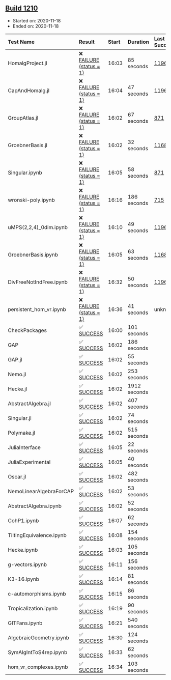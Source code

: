 ## [Build 1210](https://oscarci.mathematik.uni-kl.de/job/oscar-stable/1210/)

* Started on: 2020-11-18
* Ended on: 2020-11-18

| Test Name    | Result | Start | Duration | Last Success | First Failure |
|:-------------|:-------|:------|:---------|:-------------|:--------------|
| HomalgProject.jl | ❌ [FAILURE (status = 1)](https://oscarci.mathematik.uni-kl.de/job/oscar-stable/1210/artifact/logs/build-1210/HomalgProject.jl.log) | 16:03 | 85 seconds | [1196](https://oscarci.mathematik.uni-kl.de/job/oscar-stable/1196/) | [1197](https://oscarci.mathematik.uni-kl.de/job/oscar-stable/1197/) |
| CapAndHomalg.jl | ❌ [FAILURE (status = 1)](https://oscarci.mathematik.uni-kl.de/job/oscar-stable/1210/artifact/logs/build-1210/CapAndHomalg.jl.log) | 16:04 | 47 seconds | [1196](https://oscarci.mathematik.uni-kl.de/job/oscar-stable/1196/) | [1197](https://oscarci.mathematik.uni-kl.de/job/oscar-stable/1197/) |
| GroupAtlas.jl | ❌ [FAILURE (status = 1)](https://oscarci.mathematik.uni-kl.de/job/oscar-stable/1210/artifact/logs/build-1210/GroupAtlas.jl.log) | 16:02 | 67 seconds | [871](https://oscarci.mathematik.uni-kl.de/job/oscar-stable/871/) | [872](https://oscarci.mathematik.uni-kl.de/job/oscar-stable/872/) |
| GroebnerBasis.jl | ❌ [FAILURE (status = 1)](https://oscarci.mathematik.uni-kl.de/job/oscar-stable/1210/artifact/logs/build-1210/GroebnerBasis.jl.log) | 16:02 | 32 seconds | [1168](https://oscarci.mathematik.uni-kl.de/job/oscar-stable/1168/) | [1169](https://oscarci.mathematik.uni-kl.de/job/oscar-stable/1169/) |
| Singular.ipynb | ❌ [FAILURE (status = 1)](https://oscarci.mathematik.uni-kl.de/job/oscar-stable/1210/artifact/logs/build-1210/Singular.ipynb.log) | 16:05 | 58 seconds | [871](https://oscarci.mathematik.uni-kl.de/job/oscar-stable/871/) | [872](https://oscarci.mathematik.uni-kl.de/job/oscar-stable/872/) |
| wronski-poly.ipynb | ❌ [FAILURE (status = 1)](https://oscarci.mathematik.uni-kl.de/job/oscar-stable/1210/artifact/logs/build-1210/wronski-poly.ipynb.log) | 16:16 | 186 seconds | [715](https://oscarci.mathematik.uni-kl.de/job/oscar-stable/715/) | [716](https://oscarci.mathematik.uni-kl.de/job/oscar-stable/716/) |
| uMPS(2,2,4)_0dim.ipynb | ❌ [FAILURE (status = 1)](https://oscarci.mathematik.uni-kl.de/job/oscar-stable/1210/artifact/logs/build-1210/uMPS-2-2-4-_0dim.ipynb.log) | 16:10 | 49 seconds | [1196](https://oscarci.mathematik.uni-kl.de/job/oscar-stable/1196/) | [1197](https://oscarci.mathematik.uni-kl.de/job/oscar-stable/1197/) |
| GroebnerBasis.ipynb | ❌ [FAILURE (status = 1)](https://oscarci.mathematik.uni-kl.de/job/oscar-stable/1210/artifact/logs/build-1210/GroebnerBasis.ipynb.log) | 16:05 | 63 seconds | [1168](https://oscarci.mathematik.uni-kl.de/job/oscar-stable/1168/) | [1169](https://oscarci.mathematik.uni-kl.de/job/oscar-stable/1169/) |
| DivFreeNotIndFree.ipynb | ❌ [FAILURE (status = 1)](https://oscarci.mathematik.uni-kl.de/job/oscar-stable/1210/artifact/logs/build-1210/DivFreeNotIndFree.ipynb.log) | 16:32 | 50 seconds | [1196](https://oscarci.mathematik.uni-kl.de/job/oscar-stable/1196/) | [1197](https://oscarci.mathematik.uni-kl.de/job/oscar-stable/1197/) |
| persistent_hom_vr.ipynb | ❌ [FAILURE (status = 1)](https://oscarci.mathematik.uni-kl.de/job/oscar-stable/1210/artifact/logs/build-1210/persistent_hom_vr.ipynb.log) | 16:36 | 41 seconds | unknown | unknown |
| CheckPackages | ✅ [SUCCESS](https://oscarci.mathematik.uni-kl.de/job/oscar-stable/1210/artifact/logs/build-1210/CheckPackages.log) | 16:00 | 101 seconds |  |  |
| GAP | ✅ [SUCCESS](https://oscarci.mathematik.uni-kl.de/job/oscar-stable/1210/artifact/logs/build-1210/GAP.log) | 16:02 | 186 seconds |  |  |
| GAP.jl | ✅ [SUCCESS](https://oscarci.mathematik.uni-kl.de/job/oscar-stable/1210/artifact/logs/build-1210/GAP.jl.log) | 16:02 | 55 seconds |  |  |
| Nemo.jl | ✅ [SUCCESS](https://oscarci.mathematik.uni-kl.de/job/oscar-stable/1210/artifact/logs/build-1210/Nemo.jl.log) | 16:02 | 253 seconds |  |  |
| Hecke.jl | ✅ [SUCCESS](https://oscarci.mathematik.uni-kl.de/job/oscar-stable/1210/artifact/logs/build-1210/Hecke.jl.log) | 16:02 | 1912 seconds |  |  |
| AbstractAlgebra.jl | ✅ [SUCCESS](https://oscarci.mathematik.uni-kl.de/job/oscar-stable/1210/artifact/logs/build-1210/AbstractAlgebra.jl.log) | 16:02 | 407 seconds |  |  |
| Singular.jl | ✅ [SUCCESS](https://oscarci.mathematik.uni-kl.de/job/oscar-stable/1210/artifact/logs/build-1210/Singular.jl.log) | 16:02 | 74 seconds |  |  |
| Polymake.jl | ✅ [SUCCESS](https://oscarci.mathematik.uni-kl.de/job/oscar-stable/1210/artifact/logs/build-1210/Polymake.jl.log) | 16:02 | 515 seconds |  |  |
| JuliaInterface | ✅ [SUCCESS](https://oscarci.mathematik.uni-kl.de/job/oscar-stable/1210/artifact/logs/build-1210/JuliaInterface.log) | 16:05 | 22 seconds |  |  |
| JuliaExperimental | ✅ [SUCCESS](https://oscarci.mathematik.uni-kl.de/job/oscar-stable/1210/artifact/logs/build-1210/JuliaExperimental.log) | 16:05 | 40 seconds |  |  |
| Oscar.jl | ✅ [SUCCESS](https://oscarci.mathematik.uni-kl.de/job/oscar-stable/1210/artifact/logs/build-1210/Oscar.jl.log) | 16:02 | 482 seconds |  |  |
| NemoLinearAlgebraForCAP | ✅ [SUCCESS](https://oscarci.mathematik.uni-kl.de/job/oscar-stable/1210/artifact/logs/build-1210/NemoLinearAlgebraForCAP.log) | 16:02 | 53 seconds |  |  |
| AbstractAlgebra.ipynb | ✅ [SUCCESS](https://oscarci.mathematik.uni-kl.de/job/oscar-stable/1210/artifact/logs/build-1210/AbstractAlgebra.ipynb.log) | 16:02 | 52 seconds |  |  |
| CohP1.ipynb | ✅ [SUCCESS](https://oscarci.mathematik.uni-kl.de/job/oscar-stable/1210/artifact/logs/build-1210/CohP1.ipynb.log) | 16:07 | 62 seconds |  |  |
| TiltingEquivalence.ipynb | ✅ [SUCCESS](https://oscarci.mathematik.uni-kl.de/job/oscar-stable/1210/artifact/logs/build-1210/TiltingEquivalence.ipynb.log) | 16:08 | 154 seconds |  |  |
| Hecke.ipynb | ✅ [SUCCESS](https://oscarci.mathematik.uni-kl.de/job/oscar-stable/1210/artifact/logs/build-1210/Hecke.ipynb.log) | 16:03 | 105 seconds |  |  |
| g-vectors.ipynb | ✅ [SUCCESS](https://oscarci.mathematik.uni-kl.de/job/oscar-stable/1210/artifact/logs/build-1210/g-vectors.ipynb.log) | 16:11 | 156 seconds |  |  |
| K3-16.ipynb | ✅ [SUCCESS](https://oscarci.mathematik.uni-kl.de/job/oscar-stable/1210/artifact/logs/build-1210/K3-16.ipynb.log) | 16:14 | 81 seconds |  |  |
| c-automorphisms.ipynb | ✅ [SUCCESS](https://oscarci.mathematik.uni-kl.de/job/oscar-stable/1210/artifact/logs/build-1210/c-automorphisms.ipynb.log) | 16:15 | 86 seconds |  |  |
| Tropicalization.ipynb | ✅ [SUCCESS](https://oscarci.mathematik.uni-kl.de/job/oscar-stable/1210/artifact/logs/build-1210/Tropicalization.ipynb.log) | 16:19 | 90 seconds |  |  |
| GITFans.ipynb | ✅ [SUCCESS](https://oscarci.mathematik.uni-kl.de/job/oscar-stable/1210/artifact/logs/build-1210/GITFans.ipynb.log) | 16:21 | 540 seconds |  |  |
| AlgebraicGeometry.ipynb | ✅ [SUCCESS](https://oscarci.mathematik.uni-kl.de/job/oscar-stable/1210/artifact/logs/build-1210/AlgebraicGeometry.ipynb.log) | 16:30 | 124 seconds |  |  |
| SymAlgIntToS4rep.ipynb | ✅ [SUCCESS](https://oscarci.mathematik.uni-kl.de/job/oscar-stable/1210/artifact/logs/build-1210/SymAlgIntToS4rep.ipynb.log) | 16:33 | 62 seconds |  |  |
| hom_vr_complexes.ipynb | ✅ [SUCCESS](https://oscarci.mathematik.uni-kl.de/job/oscar-stable/1210/artifact/logs/build-1210/hom_vr_complexes.ipynb.log) | 16:34 | 103 seconds |  |  |

